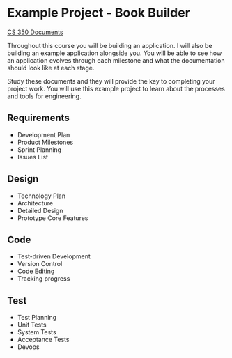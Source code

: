 # Example Project - Book Builder

[CS 350 Documents](Index.md)

Throughout this course you will be building an application.
I will also be building an example application alongside you.
You will be able to see how an application evolves through
each milestone and what the documentation should look like
at each stage.

Study these documents and they will provide the key to 
completing your project work.  You will use this example
project to learn about the processes and tools for 
engineering.


## Requirements
* Development Plan
* Product Milestones
* Sprint Planning 
* Issues List
 
## Design
* Technology Plan
* Architecture
* Detailed Design
* Prototype Core Features

## Code
* Test-driven Development
* Version Control
* Code Editing
* Tracking progress

## Test
* Test Planning
* Unit Tests
* System Tests
* Acceptance Tests
* Devops

